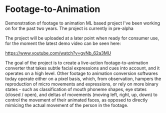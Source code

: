 # Footage-to-Animation
Demonstration of footage to animation ML based project I've been working on for the past two years. The project is currently in pre-alpha

The project will be uploaded at a later point when ready for consumer use, for the moment the latest demo video can be seen here:

https://www.youtube.com/watch?v=gvNb_62a3MU

The goal of the project is to create a live-action footage-to-animation converter that takes subtle facial expressions and cues into account, and it operates on a high level.
Other footage to animation conversion softwares today operate either on a pixel basis, which, from observation, hampers the reproduction of micro movements and expressions, or rely on more binary states - such as classification of mouth phoneme shapes, eye states (closed / open), and deltas of movements (moving left, right, up, down) to control the movement of their animated faces, as opposed to directly mimicing the actual movement of the person in the footage.
